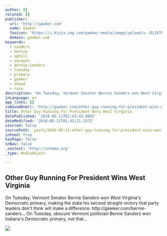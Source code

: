 ```yaml
---
author: []
related: []
publisher:
  url: 'http://gawker.com'
  name: Gawker
  favicon: 'https://i.kinja-img.com/gawker-media/image/upload/s--Di2kTRut--/c_fill,fl_progressive,g_center,h_80,q_80,w_80/my2vnuuejg3jt9yqbx3z.png'
  domain: gawker.com
keywords:
  - sanders
  - bernie
  - uphill
  - vermont
  - bernie-sanders
  - tuesday
  - primary
  - gawker
  - ahead
  - race
description: "On Tuesday, Vermont Senator Bernie Sanders won West Virginia's Democratic primary, making the state his second straight victory that party leaders don't think will make a difference. http://gawker.com/bernie-sanders... On Tuesday, obscure Vermont politician Bernie Sanders won Indiana's Democratic primary, not that..."
inLanguage: en
app_links: []
isBasedOnUrl: 'http://gawker.com/other-guy-running-for-president-wins-west-virginia-1775899136'
title: Other Guy Running For President Wins West Virginia
datePublished: '2016-05-11T01:43:43.989Z'
dateModified: '2016-05-11T01:43:21.237Z'
starred: false
sourcePath: _posts/2016-05-11-other-guy-running-for-president-wins-west-virginia.md
inFeed: true
hasPage: false
inNav: false
_context: 'http://schema.org'
_type: MediaObject

---
```

<article style=""><h1>Other Guy Running For President Wins West Virginia</h1><p>On Tuesday, Vermont Senator Bernie Sanders won West Virginia's Democratic primary, making the state his second straight victory that party leaders don't think will make a difference. http://gawker.com/bernie-sanders... On Tuesday, obscure Vermont politician Bernie Sanders won Indiana's Democratic primary, not that...</p><img src="http://i.kinja-img.com/gawker-media/image/upload/s--iLY22fzC--/bawbs8cmbkok4czvn4ud.jpg" /></article>